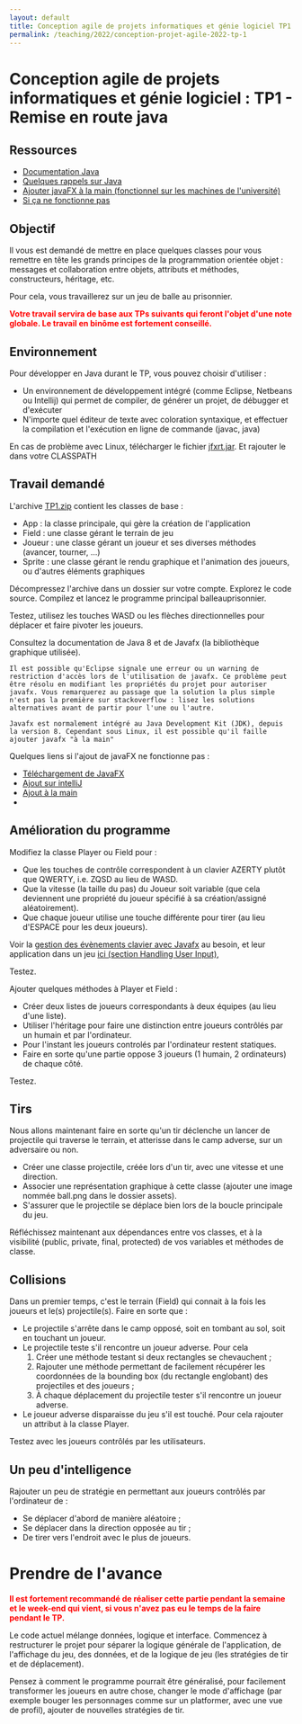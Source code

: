 ```yaml
---
layout: default
title: Conception agile de projets informatiques et génie logiciel TP1 Remise en route Java
permalink: /teaching/2022/conception-projet-agile-2022-tp-1
---
```

# Conception agile de projets informatiques et génie logiciel : TP1 - Remise en route java

## Ressources
- [Documentation Java](https://docs.oracle.com/en/java/)
- [Quelques rappels sur Java](https://openclassrooms.com/fr/courses/6173501-apprenez-a-programmer-en-java)
- [Ajouter javaFX à la main (fonctionnel sur les machines de l'université)](https://stackoverflow.com/questions/33819052/how-do-i-import-javafx-into-eclipse)
- [Si ça ne fonctionne pas](https://pragmaticways.com/how-to-add-javafx-to-eclipse-the-easy-way/)

## Objectif

Il vous est demandé de mettre en place quelques classes pour vous remettre en tête les grands principes de la programmation orientée objet : messages et collaboration entre objets, attributs et méthodes, constructeurs, héritage, etc.

Pour cela, vous travaillerez sur un jeu de balle au prisonnier.

<span style="color:red"><b>Votre travail servira de base aux TPs suivants qui feront l'objet d'une note globale.
Le travail en binôme est fortement conseillé.</b></span>

## Environnement

Pour développer en Java durant le TP, vous pouvez choisir d'utiliser :

- Un environnement de développement intégré (comme Eclipse, Netbeans ou Intellij) qui permet de compiler, de générer un projet, de débugger et d'exécuter
- N'importe quel éditeur de texte avec coloration syntaxique, et effectuer la compilation et l'exécution en ligne de commande (javac, java)

En cas de problème avec Linux, télécharger le fichier [jfxrt.jar](https://valentin.lachand.net/teaching/2022/conception-projet-agile-2022/jfxrt.jar). Et rajouter le dans votre CLASSPATH

## Travail demandé

L'archive [TP1.zip](https://valentin.lachand.net/teaching/2022/conception-projet-agile-2022/TP1.zip) contient les classes de base :

- App : la classe principale, qui gère la création de l'application
- Field : une classe gérant le terrain de jeu
- Joueur : une classe gérant un joueur et ses diverses méthodes (avancer, tourner, ...)
- Sprite : une classe gérant le rendu graphique et l'animation des joueurs, ou d'autres éléments graphiques

Décompressez l'archive dans un dossier sur votre compte. Explorez le code source. Compilez et lancez le programme principal balleauprisonnier.

Testez, utilisez les touches WASD ou les flèches directionnelles pour déplacer et faire pivoter les joueurs.

Consultez la documentation de Java 8 et de Javafx (la bibliothèque graphique utilisée).

    Il est possible qu'Eclipse signale une erreur ou un warning de restriction d'accès lors de l'utilisation de javafx. Ce problème peut être résolu en modifiant les propriétés du projet pour autoriser javafx. Vous remarquerez au passage que la solution la plus simple n'est pas la première sur stackoverflow : lisez les solutions alternatives avant de partir pour l'une ou l'autre.

    Javafx est normalement intégré au Java Development Kit (JDK), depuis la version 8. Cependant sous Linux, il est possible qu'il faille ajouter javafx "à la main"

Quelques liens si l'ajout de javaFX ne fonctionne pas :
- [Téléchargement de JavaFX](https://gluonhq.com/products/javafx/)
- [Ajout sur intelliJ](https://stackoverflow.com/questions/51478675/error-javafx-runtime-components-are-missing-and-are-required-to-run-this-appli)
- [Ajout à la main](https://stackoverflow.com/questions/18547362/javafx-and-openjdk)
-
## Amélioration du programme

Modifiez la classe Player ou Field pour :

- Que les touches de contrôle correspondent à un clavier AZERTY plutôt que QWERTY, i.e. ZQSD au lieu de WASD.
- Que la vitesse (la taille du pas) du Joueur soit variable (que cela deviennent une propriété du joueur spécifié à sa création/assigné aléatoirement).
- Que chaque joueur utilise une touche différente pour tirer (au lieu d'ESPACE pour les deux joueurs).

Voir la [gestion des évènements clavier avec Javafx](http://docs.oracle.com/javafx/2/events/jfxpub-events.htm) au besoin, et leur application dans un jeu [ici (section Handling User Input)](http://gamedevelopment.tutsplus.com/tutorials/introduction-to-javafx-for-game-development--cms-23835),

Testez.

Ajouter quelques méthodes à Player et Field :

- Créer deux listes de joueurs correspondants à deux équipes (au lieu d'une liste).
- Utiliser l'héritage pour faire une distinction entre joueurs contrôlés par un humain et par l'ordinateur.
- Pour l'instant les joueurs controlés par l'ordinateur restent statiques.
- Faire en sorte qu'une partie oppose 3 joueurs (1 humain, 2 ordinateurs) de chaque côté.

Testez.

## Tirs

Nous allons maintenant faire en sorte qu'un tir déclenche un lancer de projectile qui traverse le terrain, et atterisse dans le camp adverse, sur un adversaire ou non.

- Créer une classe projectile, créée lors d'un tir, avec une vitesse et une direction.
- Associer une représentation graphique à cette classe (ajouter une image nommée ball.png dans le dossier assets).
- S'assurer que le projectile se déplace bien lors de la boucle principale du jeu.

Réfléchissez maintenant aux dépendances entre vos classes, et à la visibilité (public, private, final, protected) de vos variables et méthodes de classe.

## Collisions

Dans un premier temps, c'est le terrain (Field) qui connait à la fois les joueurs et le(s) projectile(s). Faire en sorte que :

- Le projectile s'arrête dans le camp opposé, soit en tombant au sol, soit en touchant un joueur.
- Le projectile teste s'il rencontre un joueur adverse. Pour cela
  1. Créer une méthode testant si deux rectangles se chevauchent ;
  2. Rajouter une méthode permettant de facilement récupérer les coordonnées de la bounding box (du rectangle englobant) des projectiles et des joueurs ;
  3. À chaque déplacement du projectile tester s'il rencontre un joueur adverse.
- Le joueur adverse disparaisse du jeu s'il est touché. Pour cela rajouter un attribut à la classe Player.

Testez avec les joueurs contrôlés par les utilisateurs.

## Un peu d'intelligence

Rajouter un peu de stratégie en permettant aux joueurs contrôlés par l'ordinateur de :

- Se déplacer d'abord de manière aléatoire ;
- Se déplacer dans la direction opposée au tir ;
- De tirer vers l'endroit avec le plus de joueurs.

# Prendre de l'avance

<span style="color:red"><b>Il est fortement recommandé de réaliser cette partie pendant la semaine et le week-end qui vient, si vous n'avez pas eu le temps de la faire pendant le TP.</b></span>

Le code actuel mélange données, logique et interface. Commencez à restructurer le projet pour séparer la logique générale de l'application, de l'affichage du jeu, des données, et de la logique de jeu (les stratégies de tir et de déplacement).

Pensez à comment le programme pourrait être généralisé, pour facilement transformer les joueurs en autre chose, changer le mode d'affichage (par exemple bouger les personnages comme sur un platformer, avec une vue de profil), ajouter de nouvelles stratégies de tir.
